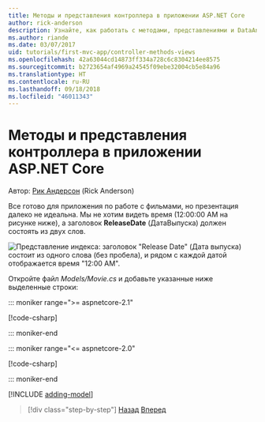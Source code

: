 ```yaml
---
title: Методы и представления контроллера в приложении ASP.NET Core
author: rick-anderson
description: Узнайте, как работать с методами, представлениями и DataAnnotations контроллера в ASP.NET Core.
ms.author: riande
ms.date: 03/07/2017
uid: tutorials/first-mvc-app/controller-methods-views
ms.openlocfilehash: 42a63044cd14873ff334a728c6c8304214ee8575
ms.sourcegitcommit: b2723654af4969a24545f09ebe32004cb5e84a96
ms.translationtype: HT
ms.contentlocale: ru-RU
ms.lasthandoff: 09/18/2018
ms.locfileid: "46011343"
---
```

# <a name="controller-methods-and-views-in-aspnet-core"></a>Методы и представления контроллера в приложении ASP.NET Core

Автор: [Рик Андерсон](https://twitter.com/RickAndMSFT) (Rick Anderson)

Все готово для приложения по работе с фильмами, но презентация далеко не идеальна. Мы не хотим видеть время (12:00:00 AM на рисунке ниже), а заголовок **ReleaseDate** (ДатаВыпуска) должен состоять из двух слов.

![Представление индекса: заголовок "Release Date" (Дата выпуска) состоит из одного слова (без пробела), и рядом с каждой датой отображается время "12:00 AM".](working-with-sql/_static/m55.png)

Откройте файл *Models/Movie.cs* и добавьте указанные ниже выделенные строки:

::: moniker range=">= aspnetcore-2.1"

[!code-csharp[](start-mvc/sample/MvcMovie21/Models/MovieDateFixed.cs?name=snippet_1&highlight=2,3,12-13,17)]

::: moniker-end

::: moniker range="<= aspnetcore-2.0"

[!code-csharp[](start-mvc/sample/MvcMovie/Models/MovieDateWithExtraUsings.cs?name=snippet_1&highlight=13-14)]

::: moniker-end

[!INCLUDE [adding-model](~/includes/mvc-intro/controller-methods-views.md)]

> [!div class="step-by-step"]
> [Назад](working-with-sql.md)
> [Вперед](search.md)  
